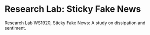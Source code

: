 # Research Lab: Sticky Fake News
Research Lab WS1920, Sticky Fake News: A study on dissipation and sentiment.
